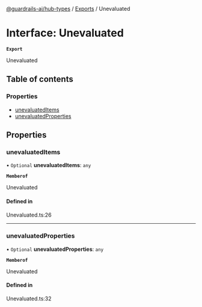 [@guardrails-ai/hub-types](../README.md) / [Exports](../modules.md) / Unevaluated

# Interface: Unevaluated

**`Export`**

Unevaluated

## Table of contents

### Properties

- [unevaluatedItems](Unevaluated.md#unevaluateditems)
- [unevaluatedProperties](Unevaluated.md#unevaluatedproperties)

## Properties

### unevaluatedItems

• `Optional` **unevaluatedItems**: `any`

**`Memberof`**

Unevaluated

#### Defined in

Unevaluated.ts:26

___

### unevaluatedProperties

• `Optional` **unevaluatedProperties**: `any`

**`Memberof`**

Unevaluated

#### Defined in

Unevaluated.ts:32
